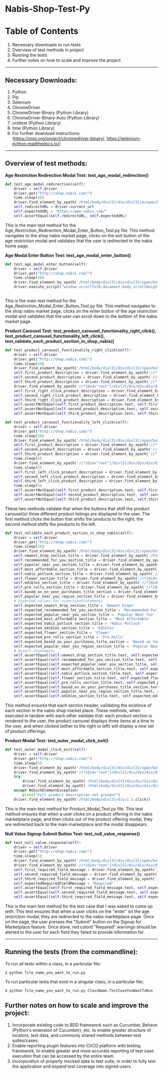 # Nabis-Shop-Test-Py

# Table of Contents
1. Necessary downloads to run tests
2. Overview of test methods in project 
3. Running the tests  
4. Further notes on how to scale and improve the project

--- 

## Necessary Downloads: 
1. Python 
2. Pip 
3. Selenium 
4. ChromeDriver 
5. ChromeDriver-Binary (Python Library)
6. ChromeDriver-Binary-Auto (Python Library)
7. unittest (Python Library)
8. time (Python Library)
9. For further download instructions: (https://pypi.org/project/chromedriver-binary/, https://selenium-python.readthedocs.io/)

--- 

## Overview of test methods:
**Age Restriction Redirection Modal Test: test_age_modal_redirection()**
```py
def test_age_modal_redirection(self):
	driver = self.driver 
	driver.get("http://shop.nabis.com/")
	time.sleep(10)
	driver.find_element_by_xpath('/html/body/div[3]/div/div[3]/a/span/button').click()
	self.redirectURL = driver.current_url
	self.expectedURL = "https://www.nabis.com/"
	self.assertEqual(self.redirectURL, self.expectedURL)
```
This is the main test method for the Age_Restriction_Redirection_Modal_Enter_Button_Test.py file. This method navigates to the shop nabis market page, clicks on the exit button of the age restriction modal and validates that the user is redirected to the nabis home page. 

**Age Modal Enter Button Test: test_age_modal_enter_button()**
```py
def test_age_modal_enter_button(self):
	driver = self.driver 
	driver.get("http://shop.nabis.com/")
	time.sleep(10)
	driver.find_element_by_xpath('/html/body/div[3]/div/div[3]/span/button').click()
	driver.execute_script("window.scrollTo(0,document.body.scrollHeight)")
		
```
This is the main test method for the Age_Restriction_Modal_Enter_Button_Test.py file. This method navigates to the shop nabis market page, clicks on the enter button of the age restriction modal and validates that the user can scroll down to the bottom of the nabis market page.

**Product Carousel Test: test_product_carousel_functionality_right_click(), test_product_carousel_functionality_left_click(), test_validate_each_product_section_in_shop_nabis()** 
```py
def test_product_carousel_functionality_right_click(self):
	driver = self.driver 
	driver.get("http://shop.nabis.com/")
	time.sleep(10)
	driver.find_element_by_xpath('/html/body/div[3]/div/div[3]/span/button').click()
	self.first_product_description = driver.find_element_by_xpath('//*[@id="root"]/div[2]/div/div/div/div[2]/div/div/div[2]/div/div/div[2]/section[1]/div[1]/div/div/div[4]/div/div/div[2]/div[1]/div/div/h1')
	self.second_product_description = driver.find_element_by_xpath('//*[@id="root"]/div[2]/div/div/div/div[2]/div/div/div[2]/div/div/div[2]/section[1]/div[1]/div/div/div[5]/div/div/div[2]/div[1]/div/div/h1')
	self.third_product_description = driver.find_element_by_xpath('//*[@id="root"]/div[2]/div/div/div/div[2]/div/div/div[2]/div/div/div[2]/section[1]/div[1]/div/div/div[6]/div/div/div[2]/div[1]/div/div/h1')
	driver.find_element_by_xpath('//*[@id="root"]/div[2]/div/div/div/div[2]/div/div/div[2]/div/div/div[2]/section[1]/div[2]/div[2]').click()
	self.first_right_click_product_description = driver.find_element_by_xpath('//*[@id="root"]/div[2]/div/div/div/div[2]/div/div/div[2]/div/div/div[2]/section[1]/div[1]/div/div/div[7]/div/div/div[2]/div[1]/div/div/h1')
	self.second_right_click_product_description = driver.find_element_by_xpath('//*[@id="root"]/div[2]/div/div/div/div[2]/div/div/div[2]/div/div/div[2]/section[1]/div[1]/div/div/div[8]/div/div/div[2]/div[1]/div/div/h1')
	self.third_right_click_product_description = driver.find_element_by_xpath('//*[@id="root"]/div[2]/div/div/div/div[2]/div/div/div[2]/div/div/div[2]/section[1]/div[1]/div/div/div[9]/div/div/div[2]/div[1]/div/div/h1')
	self.assertNotEqual(self.first_product_description.text, self.first_right_click_product_description.text)
	self.assertNotEqual(self.second_product_description.text, self.second_right_click_product_description.text)
	self.assertNotEqual(self.third_product_description.text, self.third_right_click_product_description.text)
```
```py
def test_product_carousel_functionality_left_click(self): 
	driver = self.driver 
	driver.get("http://shop.nabis.com/")
	time.sleep(10)
	driver.find_element_by_xpath('/html/body/div[3]/div/div[3]/span/button').click()
	self.first_product_description = driver.find_element_by_xpath('//*[@id="root"]/div[2]/div/div/div/div[2]/div/div/div[2]/div/div/div[2]/section[1]/div[1]/div/div/div[4]/div/div/div[2]/div[1]/div/div/h1')
	self.second_product_description = driver.find_element_by_xpath('//*[@id="root"]/div[2]/div/div/div/div[2]/div/div/div[2]/div/div/div[2]/section[1]/div[1]/div/div/div[5]/div/div/div[2]/div[1]/div/div/h1')
	self.third_product_description = driver.find_element_by_xpath('//*[@id="root"]/div[2]/div/div/div/div[2]/div/div/div[2]/div/div/div[2]/section[1]/div[1]/div/div/div[6]/div/div/div[2]/div[1]/div/div/h1')
	time.sleep(5)
	driver.find_element_by_xpath('//*[@id="root"]/div[2]/div/div/div/div[2]/div/div/div[2]/div/div/div[2]/section[1]/div[2]/div[1]').click()
	time.sleep(5)
	self.first_left_click_product_description = driver.find_element_by_xpath('//*[@id="root"]/div[2]/div/div/div/div[2]/div/div/div[2]/div/div/div[2]/section[1]/div[1]/div/div/div[16]/div/div/div[2]/div[1]/div/div/h1')
	self.second_left_click_product_description = driver.find_element_by_xpath('//*[@id="root"]/div[2]/div/div/div/div[2]/div/div/div[2]/div/div/div[2]/section[1]/div[1]/div/div/div[17]/div/div/div[2]/div[1]/div/div/h1')
	self.third_left_click_product_description = driver.find_element_by_xpath('//*[@id="root"]/div[2]/div/div/div/div[2]/div/div/div[2]/div/div/div[2]/section[1]/div[1]/div/div/div[18]/div/div/div[2]/div[1]/div/div/h1')
	time.sleep(5)
	self.assertNotEqual(self.first_product_description.text, self.first_left_click_product_description.text)
	self.assertNotEqual(self.second_product_description.text, self.second_left_click_product_description.text)
	self.assertNotEqual(self.third_product_description.text, self.third_left_click_product_description.text)

```
These two methods validate that when the buttons that shift the product carousel(s) three different product listings are displayed to the user. The first method clicks the button that shifts the products to the right, the second method shifts the products to the left. 

```py
def test_validate_each_product_section_in_shop_nabis(self):
	driver = self.driver
	driver.get("http://shop.nabis.com/")
	time.sleep(10)
	driver.find_element_by_xpath('/html/body/div[3]/div/div[3]/span/button').click()
	self.newest_drop_section_title = driver.find_element_by_xpath('/html/body/div[1]/div[2]/div/div/div/div[2]/div/div/div[2]/div/div/div[2]/div[1]/div/div[1]')
	self.recommended_for_you_section_title = driver.find_element_by_xpath('//*[@id="root"]/div[2]/div/div/div/div[2]/div/div/div[2]/div/div/div[2]/div[2]/div/div[1]/h1')
	self.popular_near_you_section_title = driver.find_element_by_xpath('//*[@id="root"]/div[2]/div/div/div/div[2]/div/div/div[2]/div/div/div[2]/div[3]/div/div[1]/h1')
	self.most_affordable_section_title = driver.find_element_by_xpath('//*[@id="root"]/div[2]/div/div/div/div[2]/div/div/div[2]/div/div/div[2]/div[4]/div/div[1]/h1')
	self.nabis_potluck_section_title = driver.find_element_by_xpath('//*[@id="root"]/div[2]/div/div/div/div[2]/div/div/div[2]/div/div/div[2]/div[5]/div/div[1]/h1')
	self.flower_section_title = driver.find_element_by_xpath('//*[@id="root"]/div[2]/div/div/div/div[2]/div/div/div[2]/div/div/div[2]/div[7]/div/div[1]/h1')
	self.edibles_section_title = driver.find_element_by_xpath('//*[@id="root"]/div[2]/div/div/div/div[2]/div/div/div[2]/div/div/div[2]/div[6]/div/div[1]/h1')
	self.pre_rolls_section_title = driver.find_element_by_xpath('//*[@id="root"]/div[2]/div/div/div/div[2]/div/div/div[2]/div/div/div[2]/div[8]/div/div[1]/h1')
	self.based_on_on_your_purchases_title_section = driver.find_element_by_xpath('//*[@id="root"]/div[2]/div/div/div/div[2]/div/div/div[2]/div/div/div[2]/div[9]/div/div[1]/h1')
	self.popular_near_you_region_section_title = driver.find_element_by_xpath('//*[@id="root"]/div[2]/div/div/div/div[2]/div/div/div[2]/div/div/div[2]/div[10]/div/div[1]/h1')
	# Expected values for assertionStatements 
	self.expected_newest_drop_section_title = 'Newest Drops'
	self.expected_recommended_for_you_section_title = 'Recommended For You'
	self.expected_popular_near_you_section_title = 'Popular Near You'
	self.expected_most_affordable_section_title = 'Most Affordable'
	self.expected_nabis_potluck_section_title = 'Nabis Potluck'
	self.expected_edibles_section_title = 'Edibles'
	self.expected_flower_section_title = 'Flower'
	self.expected_pre_rolls_section_title = 'Pre-Rolls'
	self.expected_based_on_your_purchases_title_section = 'Based on Your Purchases'
	self.expected_popular_near_you_region_section_title = 'Popular Near You'
	# Assert Statements
	self.assertEqual(self.newest_drop_section_title.text, self.expected_newest_drop_section_title)
	self.assertEqual(self.recommended_for_you_section_title.text, self.expected_recommended_for_you_section_title)
	self.assertEqual(self.expected_popular_near_you_section_title, self.popular_near_you_section_title.text)
	self.assertEqual(self.most_affordable_section_title.text, self.expected_most_affordable_section_title)
	self.assertEqual(self.nabis_potluck_section_title.text, self.expected_nabis_potluck_section_title)
	self.assertEqual(self.flower_section_title.text, self.expected_flower_section_title)
	self.assertEqual(self.pre_rolls_section_title.text, self.expected_pre_rolls_section_title)
	self.assertEqual(self.based_on_on_your_purchases_title_section.text, self.expected_based_on_your_purchases_title_section)
	self.assertEqual(self.popular_near_you_region_section_title.text, self.expected_popular_near_you_region_section_title)
	self.assertEqual(self.edibles_section_title.text, self.expected_edibles_section_title)

``` 
This method ensures that each section header, validating the existince of each section in the nabis shop market place. These methods, when executed in tandem with each other validate that: each product section is rendered to the user, the product carousel displays three items at a time to the user, and when clicked (either to the right or left) will display a new set of product offerings. 

**Product Modal Test: test_outer_modal_click_exit()** 
```py
def test_outer_modal_click_exit(self):
	driver = self.driver 
	driver.get("http://shop.nabis.com/")
	time.sleep(5)
	driver.find_element_by_xpath('/html/body/div[3]/div/div[3]/span/button').click()
	driver.find_element_by_xpath('//*[@id="root"]/div[2]/div/div/div/div[2]/div/div/div[2]/div/div/div[2]/section[1]/div[1]/div/div/div[4]/div/div/div[1]/div/span/button').click()
	try: 
		driver.find_element_by_xpath('/html/body/div[3]/div/div/div/div/div[2]/div[1]/div/div/div/div/div/div')
		driver.find_element_by_xpath('/html/body/div[3]/div/div/div/div/div[3]/div/div')
	except NoSuchElementException:
		print("Full product description not present")
	driver.find_element_by_xpath('/html/body/div[3]/div/i').click()	
```
This is the main test method for Product_Modal_Test.py file. This test method ensures that when a user clicks on a product offering in the nabis marketplace page, and then clicks out of the product offering modal, they are redirected back to the main marketplace and the modal disappears. 

**Null Value Signup Submit Button Test: test_null_value_response()** 
```py
def test_null_value_response(self):
	driver = self.driver 
	driver.get("http://shop.nabis.com/")
	time.sleep(5)
	driver.find_element_by_xpath('/html/body/div[3]/div/div[3]/span/button').click()
	driver.find_element_by_xpath('//*[@id="root"]/div[2]/div/div/div/div[2]/div/div/div[1]/div/div/form/div[4]/button').click()
	self.first_required_field_message = driver.find_element_by_xpath('//*[@id="root"]/div[2]/div/div/div/div[2]/div/div/div[1]/div/div/form/div[1]/label/div')
	self.second_required_field_message = driver.find_element_by_xpath('//*[@id="root"]/div[2]/div/div/div/div[2]/div/div/div[1]/div/div/form/div[2]/div/label/div')
	self.third_required_field_message = driver.find_element_by_xpath('//*[@id="root"]/div[2]/div/div/div/div[2]/div/div/div[1]/div/div/form/div[3]/div/label/div')
	self.expectedRequiredFieldMessage = "Required"
	self.assertEqual(self.first_required_field_message.text, self.expectedRequiredFieldMessage)
	self.assertEqual(self.second_required_field_message.text, self.expectedRequiredFieldMessage)
	self.assertEqual(self.third_required_field_message.text, self.expectedRequiredFieldMessage)

```
This is the main test method for the test case that I was asked to come up with. This test ensures that when a user clicks on the "enter" on the age restriction modal, they are redirected to the nabis marketplace page. Once on the page, the user presses the "Submit" button on the Signup for Marketplace feature. Once done, red colord "Required" warnings should be alerted to the user for each field they failed to provide information for. 

--- 

## Running the tests (from the commandline):
To run all tests within a class, in a particular file: 
```console
$ python file_name_you_want_to_run.py

```
To run particular tests that exist in a singular class, in a particular file; 

```console
$ python file_name_you_want_to_run.py ClassName.TestCaseYouWantToRun
```  

## Further notes on how to scale and improve the project: 
1. Incorporate existing code to BDD framework such as Cucumber, Behave (Python's extension of Cucumber), etc. to enable greater structure of locators, test data, and commonly shared methods between test suites/cases. 
2. Enable reporting plugin features into CI/CD platform with testing framework, to enable greater and more accurate reporting of test case execution that can be accessed by the entire team. 
3. Incorporation of properly mocked data to test suite, in order to fully test the application and expand test coverage into signed users. 